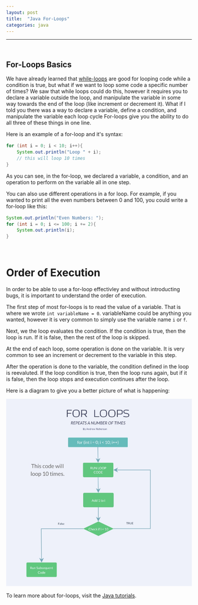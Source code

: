```yaml
---
layout: post
title:  "Java For-Loops"
categories: java
---
```

***
## <br/> For-Loops Basics

We have already learned that [while-loops](/java/2019/06/18/While-Loops.html) are good for looping code while a condition is true, but what if we want to loop some code a specific number of times? We saw that while loops could do this, however it requires you to declare a variable outside the loop, and manipulate the variable in some way towards the end of the loop (like increment or decrement it). What if I told you there was a way to declare a variable, define a condition, and manipulate the variable each loop cycle For-loops give you the ability to do all three of these things in one line. 

Here is an example of a for-loop and it's syntax:
```java
for (int i = 0; i < 10; i++){
    System.out.println("Loop " + i);
    // this will loop 10 times
}
``` 
As you can see, in the for-loop, we declared a variable, a condition, and an operation to perform on the variable all in one step.

You can also use different operations in a for loop. For example, if you wanted to print all the even numbers between 0 and 100, you could write a for-loop like this:
```java
System.out.println("Even Numbers: ");
for (int i = 0; i <= 100; i += 2){
    System.out.println(i);
}
```

# <br/> Order of Execution

In order to be able to use a for-loop effectivley and without introducting bugs, it is important to understand the order of execution.

The first step of most for-loops is to read the value of a variable. That is where we wrote `int variableName = 0`. variableName could be anything you wanted, however it is very common to simply use the variable name `i` or `f`.

Next, we the loop evaluates the condition. If the condition is true, then the loop is run. If it is false, then the rest of the loop is skipped. 

At the end of each loop, some operation is done on the variable. It is very common to see an increment or decrement to the variable in this step. 

After the operation is done to the variable, the condition defined in the loop is reevaluted. If the loop condition is true, then the loop runs again, but if it is false, then the loop stops and execution continues after the loop.

Here is a diagram to give you a better picture of what is happening:

![For-loop Diagram](/assets/images/tutorials/java/for-loops/FORLOOP.jpg)

To learn more about for-loops, visit the [Java tutorials](https://docs.oracle.com/javase/tutorial/java/nutsandbolts/for.html).